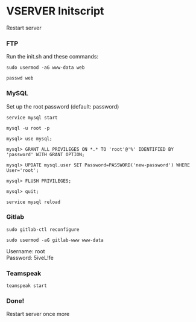<h1>VSERVER Initscript</h1>
<p>Restart server</p>
<h3>FTP</h3>
<p>Run the init.sh and these commands:</p>
<p><code>sudo usermod -aG www-data web</code></p>
<p><code>passwd web</code></p>
<h3>MySQL</h3>
<p>Set up the root password (default: password)</p>
<p><code>service mysql start</code></p>
<p><code>mysql -u root -p</code></p>
<p><code>mysql> use mysql;</code></p>
<p><code>mysql> GRANT ALL PRIVILEGES ON *.* TO 'root'@'%' IDENTIFIED BY 'password' WITH GRANT OPTION;</code></p>
<p><code>mysql> UPDATE mysql.user SET Password=PASSWORD('new-password') WHERE User='root';</code></p>
<p><code>mysql> FLUSH PRIVILEGES;</code></p>
<p><code>mysql> quit;</code></p>
<p><code>service mysql reload</code></p>
<h3>Gitlab</h3>
<p><code>sudo gitlab-ctl reconfigure</code></p>
<p><code>sudo usermod -aG gitlab-www www-data</code></p>
<p>Username: root<br>Password: 5iveL!fe</p>
<h3>Teamspeak</h3>
<p><code>teamspeak start</code></p>
<h3>Done!</h3>
<p>Restart server once more</p>
